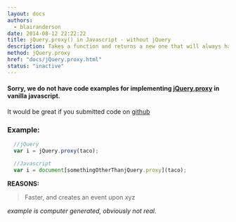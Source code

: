```yaml
---
layout: docs
authors:
  - blairanderson
date: 2014-08-12 22:22:22
title: jQuery.proxy() in Javascript - without jQuery
description: Takes a function and returns a new one that will always have a particular context.
method: jQuery.proxy
href: "docs/jQuery.proxy.html"
status: "inactive"
---
```


#### Sorry, we do not have code examples for implementing [jQuery.proxy](http://api.jquery.com/jQuery.proxy/) in vanilla javascript.

It would be great if you submitted code on [github](https://github.com/blairanderson/without-jquery/blob/master/docs/jQuery.proxy.md)

### Example:

```javascript
  //jQuery
  var i = jQuery.proxy(taco);

  //Javascript
  var i = document[somethingOtherThanjQuery.proxy](taco);

```

**REASONS:**
> Faster, and creates an event upon xyz

*example is computer generated, obviously not real.*
